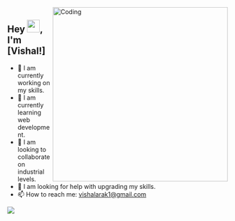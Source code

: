 <img align="right" alt="Coding" width="400" src="https://miro.medium.com/max/680/0*7Q3yvSIv_t0ioJ-Z.gif"/>

## Hey <img src="https://github.com/TheDudeThatCode/TheDudeThatCode/blob/master/Assets/Hi.gif" width="29">, I'm [Vishal!]

- 🔭 I am currently working on my skills.
- 🌱 I am currently learning web development.
- 👯 I am looking to collaborate on industrial levels.
- 🤔 I am looking for help with upgrading my skills.
- 📫 How to reach me: vishalarak1@gmail.com

![](https://komarev.com/ghpvc/?username=vishalarak&color=ff69b4)
